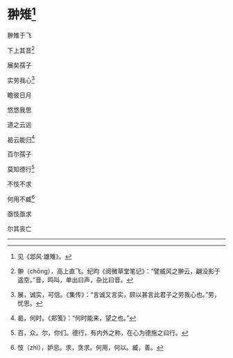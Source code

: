    

# 翀雉[^1]

翀雉于飞

下上其音[^2]

展矣孺子

实劳我心[^3]

瞻彼日月

悠悠我思

道之云远

曷云能归[^4]

百尔孺子

莫知德行[^5]

不忮不求

何用不臧[^6]

亟忮亟求

尔其丧亡

* * *

[^1]: 见《邶风·雄雉》。
[^2]: 翀（chōng），高上直飞。纪昀《阅微草堂笔记》：“譬威风之翀云，翩没影于遥空。”音，鸣叫，单出曰声，杂比曰音。
[^3]: 展，诚实，可信。《集传》：“言诚又言实，顾以甚言此君子之劳我心也。”劳，忧思。
[^4]: 曷，何时。《郑笺》：“何时能来，望之也。”
[^5]: 百，众。尔，你们。德行，有内外之称，在心为德施之曰行。
[^6]: 忮（zhì），妒忌。求，贪求。何用，何以。臧，善。